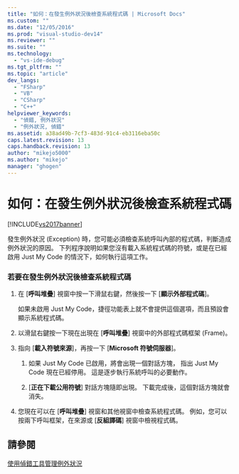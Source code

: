 ```yaml
---
title: "如何：在發生例外狀況後檢查系統程式碼 | Microsoft Docs"
ms.custom: ""
ms.date: "12/05/2016"
ms.prod: "visual-studio-dev14"
ms.reviewer: ""
ms.suite: ""
ms.technology: 
  - "vs-ide-debug"
ms.tgt_pltfrm: ""
ms.topic: "article"
dev_langs: 
  - "FSharp"
  - "VB"
  - "CSharp"
  - "C++"
helpviewer_keywords: 
  - "偵錯, 例外狀況"
  - "例外狀況, 偵錯"
ms.assetid: a38ad49b-7cf3-483d-91c4-eb3116eba50c
caps.latest.revision: 13
caps.handback.revision: 13
author: "mikejo5000"
ms.author: "mikejo"
manager: "ghogen"
---
```

# 如何：在發生例外狀況後檢查系統程式碼
[!INCLUDE[vs2017banner](../code-quality/includes/vs2017banner.md)]

發生例外狀況 \(Exception\) 時，您可能必須檢查系統呼叫內部的程式碼，判斷造成例外狀況的原因。  下列程序說明如果您沒有載入系統程式碼的符號，或是在已經啟用 Just My Code 的情況下，如何執行這項工作。  
  
### 若要在發生例外狀況後檢查系統程式碼  
  
1.  在 \[**呼叫堆疊**\] 視窗中按一下滑鼠右鍵，然後按一下 \[**顯示外部程式碼**\]。  
  
     如果未啟用 Just My Code，捷徑功能表上就不會提供這個選項，而且預設會顯示系統程式碼。  
  
2.  以滑鼠右鍵按一下現在出現在 \[**呼叫堆疊**\] 視窗中的外部程式碼框架 \(Frame\)。  
  
3.  指向 \[**載入符號來源**\]，再按一下 \[**Microsoft 符號伺服器**\]。  
  
    1.  如果 Just My Code 已啟用，將會出現一個對話方塊，  指出 Just My Code 現在已經停用。  這是逐步執行系統呼叫的必要動作。  
  
    2.  \[**正在下載公用符號**\] 對話方塊隨即出現。  下載完成後，這個對話方塊就會消失。  
  
4.  您現在可以在 \[**呼叫堆疊**\] 視窗和其他視窗中檢查系統程式碼。  例如，您可以按兩下呼叫框架，在來源或 \[**反組譯碼**\] 視窗中檢視程式碼。  
  
## 請參閱  
 [使用偵錯工具管理例外狀況](../debugger/managing-exceptions-with-the-debugger.md)